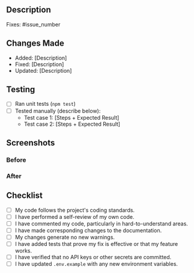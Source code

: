 ## Description

Fixes: #issue_number

## Changes Made

<!-- Bullet-point summary of your changes -->

- Added: [Description]
- Fixed: [Description]
- Updated: [Description]

## Testing

<!-- How did you verify your changes? -->

- [ ] Ran unit tests (`npm test`)
- [ ] Tested manually (describe below):
  - Test case 1: [Steps + Expected Result]
  - Test case 2: [Steps + Expected Result]

## Screenshots

### Before

### After

## Checklist

- [ ] My code follows the project's coding standards.
- [ ] I have performed a self-review of my own code.
- [ ] I have commented my code, particularly in hard-to-understand areas.
- [ ] I have made corresponding changes to the documentation.
- [ ] My changes generate no new warnings.
- [ ] I have added tests that prove my fix is effective or that my feature works.
- [ ] I have verified that no API keys or other secrets are committed.
- [ ] I have updated `.env.example` with any new environment variables.
